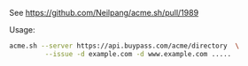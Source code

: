 See https://github.com/Neilpang/acme.sh/pull/1989


Usage:

```sh
acme.sh --server https://api.buypass.com/acme/directory  \
         --issue -d example.com -d www.example.com .....
```